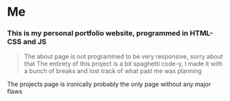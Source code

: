 # Me
### This is my personal portfolio website, programmed in HTML-CSS and JS

> The about page is not programmed to be very responsive, sorry about that
> The entirety of this project is a bit spaghetti code-y, I made it with a bunch of breaks and lost track of what past me was planning 

The projects page is ironically probably the only page without any major flaws
